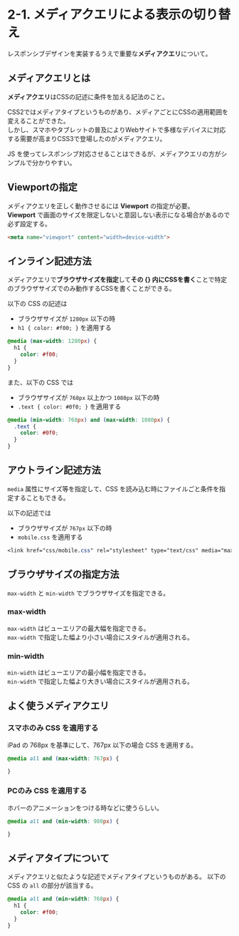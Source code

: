 # 2-1. メディアクエリによる表示の切り替え

レスポンシブデザインを実装するうえで重要な**メディアクエリ**について。

## メディアクエリとは

**メディアクエリ**はCSSの記述に条件を加える記法のこと。  

CSS2ではメディアタイプというものがあり、メディアごとにCSSの適用範囲を変えることができた。  
しかし、スマホやタブレットの普及によりWebサイトで多様なデバイスに対応する需要が高まりCSS3で登場したのがメディアクエリ。

JS を使ってレスポンシブ対応させることはできるが、メディアクエリの方がシンプルで分かりやすい。

## Viewportの指定

メディアクエリを正しく動作させるには **Viewport** の指定が必要。  
**Viewport** で画面のサイズを限定しないと意図しない表示になる場合があるので必ず設定する。

```html
<meta name="viewport" content="width=device-width">
```

## インライン記述方法

メディアクエリで**ブラウザサイズを指定**して**その {} 内にCSSを書く**ことで特定のブラウザサイズでのみ動作するCSSを書くことができる。

以下の CSS の記述は

- ブラウザサイズが `1280px` 以下の時
- `h1 { color: #f00; }` を適用する

```css
@media (max-width: 1280px) {
  h1 {
    color: #f00;
  }
}
```

また、以下の CSS では

- ブラウザサイズが `768px` 以上かつ `1080px` 以下の時
- `.text { color: #0f0; }` を適用する

```css
@media (min-width: 768px) and (max-width: 1080px) {
  .text {
    color: #0f0;
  }
}
```

## アウトライン記述方法

`media` 属性にサイズ等を指定して、CSS を読み込む時にファイルごと条件を指定することもできる。

以下の記述では

- ブラウザサイズが `767px` 以下の時
- `mobile.css` を適用する

```css
<link href="css/mobile.css" rel="stylesheet" type="text/css" media="max-width: 767px" >
```

## ブラウザサイズの指定方法

`max-width` と `min-width` でブラウザサイズを指定できる。

### max-width

`max-width` はビューエリアの最大幅を指定できる。  
`max-width` で指定した幅より小さい場合にスタイルが適用される。  

### min-width

`min-width` はビューエリアの最小幅を指定できる。  
`min-width` で指定した幅より大きい場合にスタイルが適用される。  

## よく使うメディアクエリ

### スマホのみ CSS を適用する

iPad の 768px を基準にして、767px 以下の場合 CSS を適用する。

```css
@media all and (max-width: 767px) {

}
```

### PCのみ CSS を適用する

ホバーのアニメーションをつける時などに使うらしい。

```css
@media all and (min-width: 980px) {

}
```

## メディアタイプについて

メディアクエリと似たような記述でメディアタイプというものがある。
以下の CSS の `all` の部分が該当する。

```css
@media all and (min-width: 768px) {
  h1 {
    color: #f00;
  }
}
```